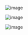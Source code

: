 ![image](https://github.com/user-attachments/assets/53278b53-32a4-4c95-94ff-9170a47e68fb)


![image](https://github.com/user-attachments/assets/d43cb298-6d3b-4fcf-90c6-aa5e7ae3c7aa)


![image](https://github.com/user-attachments/assets/cf2785f1-592f-49d7-97a8-22bf1413ef88)
